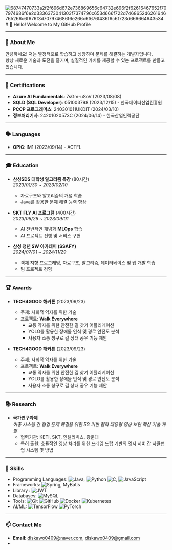 ![68747470733a2f2f696d672e736869656c64732e696f2f62616467652f707974686f6e2d3336373041303f7374796c653d666f722d7468652d6261646765266c6f676f3d707974686f6e266c6f676f436f6c6f723d666664643534](https://github.com/user-attachments/assets/128834e9-549c-4c64-93d1-19ac4121abc3)# 👋 Hello! Welcome to My GitHub Profile

---

### 🚀 About Me
안녕하세요! 저는 열정적으로 학습하고 성장하며 문제를 해결하는 개발자입니다.  
항상 새로운 기술과 도전을 즐기며, 실질적인 가치를 제공할 수 있는 프로젝트를 만들고 있습니다.

---

### 📜 Certifications
- **Azure AI Fundamentals**: 7sGm-uSoV (2023/08/08)
- **SQLD (SQL Developer)**: 051003798 (2023/12/15) - 한국데이터산업진흥원
- **PCCP 프로그래머스**: 240301011UKDIT (2024/03/10)
- **정보처리기사**: 24201020573C (2024/06/14) - 한국산업인력공단

---

### 🗣️ Languages
- **OPIC**: IM1 (2023/09/14) - ACTFL

---

### 🎓 Education
- **삼성SDS 대학생 알고리즘 특강** (80시간)  
  *2023/01/30 ~ 2023/02/10*  
  - 자료구조와 알고리즘의 개념 학습  
  - Java를 활용한 문제 해결 능력 향상

- **SKT FLY AI 프로그램** (400시간)  
  *2023/06/26 ~ 2023/09/01*  
  - AI 전반적인 개념과 **MLOps** 학습  
  - AI 프로젝트 진행 및 서비스 구현

- **삼성 청년 SW 아카데미 (SSAFY)**  
  *2024/07/01 ~ 2024/11/29*  
  - 객체 지향 프로그래밍, 자료구조, 알고리즘, 데이터베이스 및 웹 개발 학습  
  - 팀 프로젝트 경험

---

### 🏆 Awards
- **TECH4GOOD 해커톤** (2023/09/23)  
  - 주제: 사회적 약자를 위한 기술  
  - 프로젝트: **Walk Everywhere**  
    - 교통 약자를 위한 안전한 길 찾기 어플리케이션  
    - YOLO를 활용한 장애물 인식 및 경로 안전도 분석  
    - 사용자 소통 창구로 길 상태 공유 기능 제안
   
- **TECH4GOOD 해커톤** (2023/09/23)  
  - 주제: 사회적 약자를 위한 기술  
  - 프로젝트: **Walk Everywhere**  
    - 교통 약자를 위한 안전한 길 찾기 어플리케이션  
    - YOLO를 활용한 장애물 인식 및 경로 안전도 분석  
    - 사용자 소통 창구로 길 상태 공유 기능 제안

---

### 📚 Research
- **국가연구과제**  
  *이종 시스템 간 협업 문제 해결을 위한 5G 기반 협력 대응형 영상 보안 핵심 기술 개발*  
  - 협력기관: KETI, SKT, 인텔리빅스, 광운대  
  - 특허 출원: 효율적인 영상 처리를 위한 프레임 드랍 기반의 엣지 서버 간 자율협업 시스템 및 방법

---

### 🌟 Skills
- Programming Languages: ![Java](https://img.shields.io/badge/java-%23ED8B00.svg?style=for-the-badge&logo=openjdk&logoColor=white), ![Python](https://img.shields.io/badge/python-3670A0?style=for-the-badge&logo=python&logoColor=ffdd54) ![C](https://img.shields.io/badge/c-%2300599C.svg?style=for-the-badge&logo=c&logoColor=white), ![JavaScript](https://img.shields.io/badge/javascript-%23323330.svg?style=for-the-badge&logo=javascript&logoColor=%23F7DF1E) 
- Frameworks: ![Spring](https://img.shields.io/badge/spring-%236DB33F.svg?style=for-the-badge&logo=spring&logoColor=white), MyBatis
- Library : ![JWT](https://img.shields.io/badge/JWT-black?style=for-the-badge&logo=JSON%20web%20tokens) 
- Databases: ![MySQL](https://img.shields.io/badge/mysql-4479A1.svg?style=for-the-badge&logo=mysql&logoColor=white)
- Tools: ![Git](https://img.shields.io/badge/git-%23F05033.svg?style=for-the-badge&logo=git&logoColor=white) ![GitHub](https://img.shields.io/badge/github-%23121011.svg?style=for-the-badge&logo=github&logoColor=white) ![Docker](https://img.shields.io/badge/docker-%230db7ed.svg?style=for-the-badge&logo=docker&logoColor=white) ![Kubernetes](https://img.shields.io/badge/kubernetes-%23326ce5.svg?style=for-the-badge&logo=kubernetes&logoColor=white)
- AI/ML: ![TensorFlow](https://img.shields.io/badge/TensorFlow-%23FF6F00.svg?style=for-the-badge&logo=TensorFlow&logoColor=white) ![PyTorch](https://img.shields.io/badge/PyTorch-%23EE4C2C.svg?style=for-the-badge&logo=PyTorch&logoColor=white)

---

### 📫 Contact Me
- **Email**: dlskawo0409@naver.com, dlskawo0409@gmail.com
- 
